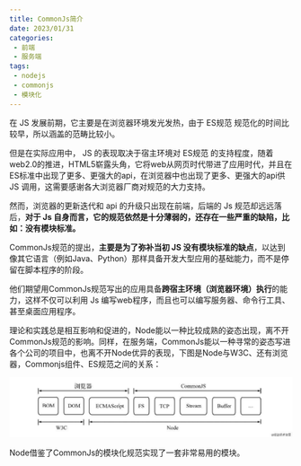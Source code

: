 ```yaml
---
title: CommonJs简介
date: 2023/01/31
categories:
 - 前端
 - 服务端
tags:
 - nodejs
 - commonjs
 - 模块化
---
```


在 JS 发展前期，它主要是在浏览器环境发光发热，由于 ES规范 规范化的时间比较早，所以涵盖的范畴比较小。

但是在实际应用中， JS 的表现取决于宿主环境对 ES规范 的支持程度，随着web2.0的推进，HTML5崭露头角，它将web从网页时代带进了应用时代，并且在ES标准中出现了更多、更强大的api，在浏览器中也出现了更多、更强大的api供 JS 调用，这需要感谢各大浏览器厂商对规范的大力支持。

然而，浏览器的更新迭代和 api 的升级只出现在前端，后端的 Js 规范却远远落后，**对于 Js 自身而言，它的规范依然是十分薄弱的，还存在一些严重的缺陷，比如：没有模块标准。**

CommonJs规范的提出，**主要是为了弥补当初 JS 没有模块标准的缺点**，以达到像其它语言（例如Java、Python）那样具备开发大型应用的基础能力，而不是停留在脚本程序的阶段。

他们期望用CommonJs规范写出的应用具备**跨宿主环境（浏览器环境）执行**的能力，这样不仅可以利用 Js 编写web程序，而且也可以编写服务器、命令行工具、甚至桌面应用程序。

理论和实践总是相互影响和促进的，Node能以一种比较成熟的姿态出现，离不开CommonJs规范的影响。同样，在服务端，CommonJs能以一种寻常的姿态写进各个公司的项目中，也离不开Node优异的表现，下图是Node与W3C、还有浏览器，Commonjs组件、ES规范之间的关系：

![Node与W3C、还有浏览器，Commonjs组件、ES规范之间的关系](./imgs/relation.jpeg)

Node借鉴了CommonJs的模块化规范实现了一套非常易用的模块。